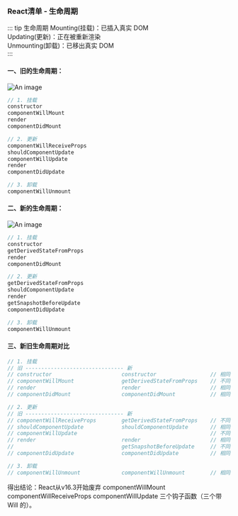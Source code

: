 ### React清单 - 生命周期
::: tip 生命周期
Mounting(挂载)：已插入真实 DOM <br/>
Updating(更新)：正在被重新渲染 <br/>
Unmounting(卸载)：已移出真实 DOM <br/>
:::
#### 一、旧的生命周期：
![An image](~@/lifecycle_react_old.jpeg)
```js
// 1. 挂载
constructor
componentWillMount
render
componentDidMount

// 2. 更新
componentWillReceiveProps
shouldComponentUpdate
componentWillUpdate
render
componentDidUpdate

// 3. 卸载
componentWillUnmount
```

#### 二、新的生命周期：
![An image](~@/lifecycle_react_new.jpg)

```js
// 1. 挂载
constructor
getDerivedStateFromProps
render
componentDidMount

// 2. 更新
getDerivedStateFromProps
shouldComponentUpdate
render
getSnapshotBeforeUpdate
componentDidUpdate

// 3. 卸载
componentWillUnmount
```

#### 三、新旧生命周期对比
```js
// 1. 挂载
// 旧 ------------------------------- 新
// constructor                      constructor                 // 相同
// componentWillMount               getDerivedStateFromProps    // 不同
// render                           render                      // 相同
// componentDidMount                componentDidMount           // 相同

// 2. 更新
// 旧 ------------------------------- 新
// componentWillReceiveProps        getDerivedStateFromProps    // 不同
// shouldComponentUpdate            shouldComponentUpdate       // 相同
// componentWillUpdate                                          // 不同
// render                           render                      // 相同
//                                  getSnapshotBeforeUpdate     // 不同
// componentDidUpdate               componentDidUpdate          // 相同

// 3. 卸载
// componentWillUnmount             componentWillUnmount        // 相同
```
得出结论：React从v16.3开始废弃 componentWillMount componentWillReceiveProps componentWillUpdate 三个钩子函数（三个带 Will 的）。


<!-- 
    useState 让函数式组件能够使用 state
    useEffect 让函数式组件可以模拟生命周期方法，并进行副作用操作
    useReducer 让我们能够更清晰地处理状态数据
    useContext 可以获取 context 值

    useEffect 相当于 class Component 中的 componentDidMount、componentDidUpdate、componentWillUnmount 三个生命周期的综合。


    为什么需要hooks 或者说 hooks解决了什么问题？

    在组件之间复用状态逻辑难
        自定义hook可以轻松实现state的复用状态。
    复杂组件变得难以理解
        高阶组件
    难以理解的class
        this的工作机制
 -->